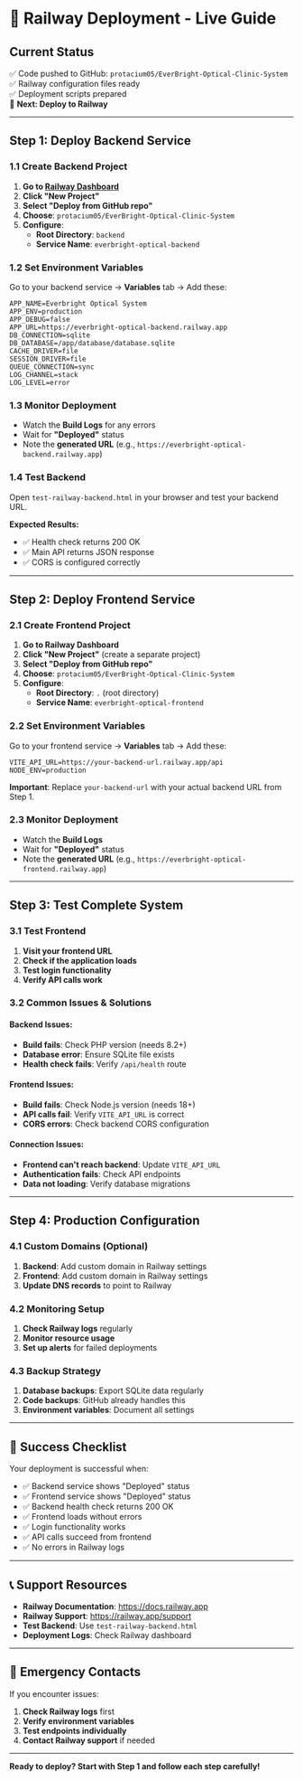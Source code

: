 # 🚀 Railway Deployment - Live Guide

## Current Status
✅ Code pushed to GitHub: `protacium05/EverBright-Optical-Clinic-System`  
✅ Railway configuration files ready  
✅ Deployment scripts prepared  
🔄 **Next: Deploy to Railway**

---

## Step 1: Deploy Backend Service

### 1.1 Create Backend Project
1. **Go to [Railway Dashboard](https://railway.app)**
2. **Click "New Project"**
3. **Select "Deploy from GitHub repo"**
4. **Choose**: `protacium05/EverBright-Optical-Clinic-System`
5. **Configure**:
   - **Root Directory**: `backend`
   - **Service Name**: `everbright-optical-backend`

### 1.2 Set Environment Variables
Go to your backend service → **Variables** tab → Add these:

```env
APP_NAME=Everbright Optical System
APP_ENV=production
APP_DEBUG=false
APP_URL=https://everbright-optical-backend.railway.app
DB_CONNECTION=sqlite
DB_DATABASE=/app/database/database.sqlite
CACHE_DRIVER=file
SESSION_DRIVER=file
QUEUE_CONNECTION=sync
LOG_CHANNEL=stack
LOG_LEVEL=error
```

### 1.3 Monitor Deployment
- Watch the **Build Logs** for any errors
- Wait for **"Deployed"** status
- Note the **generated URL** (e.g., `https://everbright-optical-backend.railway.app`)

### 1.4 Test Backend
Open `test-railway-backend.html` in your browser and test your backend URL.

**Expected Results:**
- ✅ Health check returns 200 OK
- ✅ Main API returns JSON response
- ✅ CORS is configured correctly

---

## Step 2: Deploy Frontend Service

### 2.1 Create Frontend Project
1. **Go to Railway Dashboard**
2. **Click "New Project"** (create a separate project)
3. **Select "Deploy from GitHub repo"**
4. **Choose**: `protacium05/EverBright-Optical-Clinic-System`
5. **Configure**:
   - **Root Directory**: `.` (root directory)
   - **Service Name**: `everbright-optical-frontend`

### 2.2 Set Environment Variables
Go to your frontend service → **Variables** tab → Add these:

```env
VITE_API_URL=https://your-backend-url.railway.app/api
NODE_ENV=production
```

**Important**: Replace `your-backend-url` with your actual backend URL from Step 1.

### 2.3 Monitor Deployment
- Watch the **Build Logs**
- Wait for **"Deployed"** status
- Note the **generated URL** (e.g., `https://everbright-optical-frontend.railway.app`)

---

## Step 3: Test Complete System

### 3.1 Test Frontend
1. **Visit your frontend URL**
2. **Check if the application loads**
3. **Test login functionality**
4. **Verify API calls work**

### 3.2 Common Issues & Solutions

#### Backend Issues:
- **Build fails**: Check PHP version (needs 8.2+)
- **Database error**: Ensure SQLite file exists
- **Health check fails**: Verify `/api/health` route

#### Frontend Issues:
- **Build fails**: Check Node.js version (needs 18+)
- **API calls fail**: Verify `VITE_API_URL` is correct
- **CORS errors**: Check backend CORS configuration

#### Connection Issues:
- **Frontend can't reach backend**: Update `VITE_API_URL`
- **Authentication fails**: Check API endpoints
- **Data not loading**: Verify database migrations

---

## Step 4: Production Configuration

### 4.1 Custom Domains (Optional)
1. **Backend**: Add custom domain in Railway settings
2. **Frontend**: Add custom domain in Railway settings
3. **Update DNS records** to point to Railway

### 4.2 Monitoring Setup
1. **Check Railway logs** regularly
2. **Monitor resource usage**
3. **Set up alerts** for failed deployments

### 4.3 Backup Strategy
1. **Database backups**: Export SQLite data regularly
2. **Code backups**: GitHub already handles this
3. **Environment variables**: Document all settings

---

## 🎯 Success Checklist

Your deployment is successful when:

- ✅ Backend service shows "Deployed" status
- ✅ Frontend service shows "Deployed" status
- ✅ Backend health check returns 200 OK
- ✅ Frontend loads without errors
- ✅ Login functionality works
- ✅ API calls succeed from frontend
- ✅ No errors in Railway logs

---

## 📞 Support Resources

- **Railway Documentation**: https://docs.railway.app
- **Railway Support**: https://railway.app/support
- **Test Backend**: Use `test-railway-backend.html`
- **Deployment Logs**: Check Railway dashboard

---

## 🚨 Emergency Contacts

If you encounter issues:
1. **Check Railway logs** first
2. **Verify environment variables**
3. **Test endpoints individually**
4. **Contact Railway support** if needed

---

**Ready to deploy? Start with Step 1 and follow each step carefully!**
